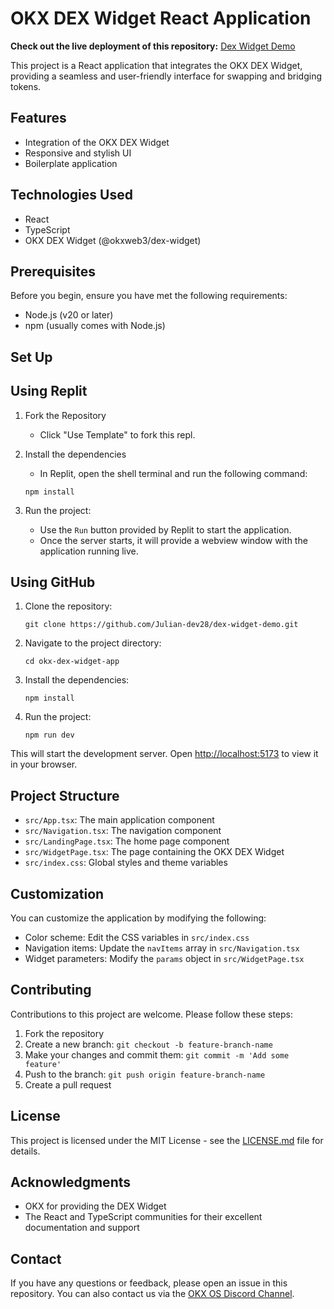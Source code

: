 # OKX DEX Widget React Application

**Check out the live deployment of this repository:**
[Dex Widget Demo](https://dex-widget-demo-Juliandev28.replit.app)

This project is a React application that integrates the OKX DEX Widget, providing a seamless and user-friendly interface for swapping and bridging tokens.

## Features

- Integration of the OKX DEX Widget
- Responsive and stylish UI
- Boilerplate application

## Technologies Used

- React
- TypeScript
- OKX DEX Widget (@okxweb3/dex-widget)

## Prerequisites

Before you begin, ensure you have met the following requirements:

- Node.js (v20 or later)
- npm (usually comes with Node.js)

## Set Up

## Using Replit

1. Fork the Repository
   - Click "Use Template" to fork this repl.

2. Install the dependencies
   - In Replit, open the shell terminal and run the following command:
   ```
   npm install
   ```
   
3. Run the project:
   - Use the `Run` button provided by Replit to start the application.
   - Once the server starts, it will provide a webview window with the application running live.

## Using GitHub
1. Clone the repository:
   ```
   git clone https://github.com/Julian-dev28/dex-widget-demo.git
   ```

2. Navigate to the project directory:
   ```
   cd okx-dex-widget-app
   ```

3. Install the dependencies:
   ```
   npm install
   ```

4. Run the project:
   ```
   npm run dev
   ```

This will start the development server. Open [http://localhost:5173](http://localhost:5173) to view it in your browser.

## Project Structure

- `src/App.tsx`: The main application component
- `src/Navigation.tsx`: The navigation component
- `src/LandingPage.tsx`: The home page component
- `src/WidgetPage.tsx`: The page containing the OKX DEX Widget
- `src/index.css`: Global styles and theme variables

## Customization

You can customize the application by modifying the following:

- Color scheme: Edit the CSS variables in `src/index.css`
- Navigation items: Update the `navItems` array in `src/Navigation.tsx`
- Widget parameters: Modify the `params` object in `src/WidgetPage.tsx`

## Contributing

Contributions to this project are welcome. Please follow these steps:

1. Fork the repository
2. Create a new branch: `git checkout -b feature-branch-name`
3. Make your changes and commit them: `git commit -m 'Add some feature'`
4. Push to the branch: `git push origin feature-branch-name`
5. Create a pull request

## License

This project is licensed under the MIT License - see the [LICENSE.md](LICENSE.md) file for details.

## Acknowledgments

- OKX for providing the DEX Widget
- The React and TypeScript communities for their excellent documentation and support

## Contact

If you have any questions or feedback, please open an issue in this repository.
You can also contact us via the [OKX OS Discord Channel](https://discord.com/channels/1260193012223578164/1267467417848643585).